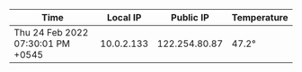 | Time     | Local IP | Public IP | Temperature |
| ----------- | ----------- | ----------- | ----------- |
| Thu 24 Feb 2022 07:30:01 PM +0545      | 10.0.2.133     | 122.254.80.87  | 47.2° |
